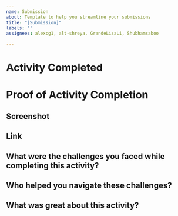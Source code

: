 ```yaml
---
name: Submission
about: Template to help you streamline your submissions
title: "[Submission]"
labels: ''
assignees: alexcg1, alt-shreya, GrandeLisaLi, Shubhamsaboo

---
```


# Activity Completed

# Proof of Activity Completion

## Screenshot

## Link

## What were the challenges you faced while completing this activity?

## Who helped you navigate these challenges?

## What was great about this activity?
